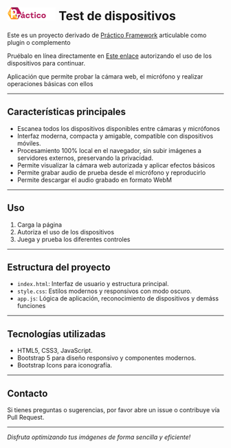 # ![](https://github.com/unix4you2/practico/raw/master/img/logo.png) Test de dispositivos

Este es un proyecto derivado de [Práctico Framework](https://www.practico.org//) articulable como plugin o complemento

Pruébalo en línea directamente en [Este enlace](https://prueba-webcam.practico.run) autorizando el uso de los dispositivos para continuar.

Aplicación que permite probar la cámara web, el micrófono y realizar operaciones básicas con ellos

---

## Características principales

- Escanea todos los dispositivos disponibles entre cámaras y micrófonos
- Interfaz moderna, compacta y amigable, compatible con dispositivos móviles.
- Procesamiento 100% local en el navegador, sin subir imágenes a servidores externos, preservando la privacidad.
- Permite visualizar la cámara web autorizada y aplicar efectos básicos
- Permite grabar audio de prueba desde el micrófono y reproducirlo
- Permite descargar el audio grabado en formato WebM

---

## Uso

1. Carga la página
2. Autoriza el uso de los dispositivos
3. Juega y prueba los diferentes controles

---

## Estructura del proyecto

- `index.html`: Interfaz de usuario y estructura principal.
- `style.css`: Estilos modernos y responsivos con modo oscuro.
- `app.js`: Lógica de aplicación, reconocimiento de dispositivos y demáss funciones
  
---

## Tecnologías utilizadas

- HTML5, CSS3, JavaScript.
- Bootstrap 5 para diseño responsivo y componentes modernos.
- Bootstrap Icons para iconografía.

---

## Contacto

Si tienes preguntas o sugerencias, por favor abre un issue o contribuye vía Pull Request.

---

_Disfruta optimizando tus imágenes de forma sencilla y eficiente!_
